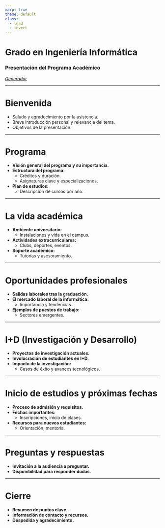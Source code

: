 ```yaml
---
marp: true
theme: default
class: 
  - lead
  - invert
---
```


# Grado en Ingeniería Informática
### Presentación del Programa Académico
*[Generador](https://chat.openai.com/c/e1510bc0-2a6a-46f2-9195-a3b2a556ff82)*

---

# Bienvenida
- Saludo y agradecimiento por la asistencia.
- Breve introducción personal y relevancia del tema.
- Objetivos de la presentación.

---

# Programa
- **Visión general del programa y su importancia.**
- **Estructura del programa:**
  - Créditos y duración.
  - Asignaturas clave y especializaciones.
- **Plan de estudios:**
  - Descripción de cursos por año.

---

# La vida académica
- **Ambiente universitario:**
  - Instalaciones y vida en el campus.
- **Actividades extracurriculares:**
  - Clubs, deportes, eventos.
- **Soporte académico:**
  - Tutorías y asesoramiento.

---

# Oportunidades profesionales
- **Salidas laborales tras la graduación.**
- **El mercado laboral de la informática:**
  - Importancia y tendencias.
- **Ejemplos de puestos de trabajo:**
  - Sectores emergentes.

---

# I+D (Investigación y Desarrollo)
- **Proyectos de investigación actuales.**
- **Involucración de estudiantes en I+D.**
- **Impacto de la investigación:**
  - Casos de éxito y avances tecnológicos.

---

# Inicio de estudios y próximas fechas
- **Proceso de admisión y requisitos.**
- **Fechas importantes:**
  - Inscripciones, inicio de clases.
- **Recursos para nuevos estudiantes:**
  - Orientación, mentoría.

---

# Preguntas y respuestas
- **Invitación a la audiencia a preguntar.**
- **Disponibilidad para responder dudas.**

---

# Cierre
- **Resumen de puntos clave.**
- **Información de contacto y recursos.**
- **Despedida y agradecimiento.**

